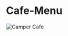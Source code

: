 # Cafe-Menu
![Camper Cafe](https://github.com/KingSD0/Cafe-Menu/assets/93257057/c6819edb-120f-49fe-9af9-d53dfd211b70)
